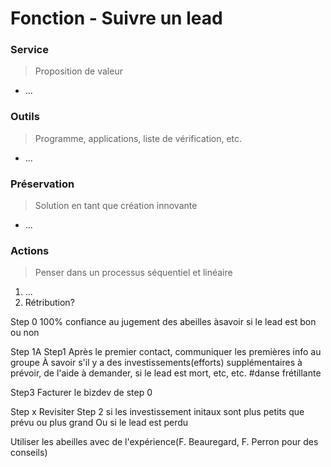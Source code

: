 # Fonction - Suivre un lead
### Service
> Proposition de valeur
- ...
### Outils
> Programme, applications, liste de vérification, etc.
- ...
### Préservation
> Solution en tant que création innovante
- ...
### Actions
> Penser dans un processus séquentiel et linéaire
1. ...
1. Rétribution?



Step 0 
100% confiance au jugement des abeilles àsavoir si le lead est bon ou non

Step 1A
Step1 
Après le premier contact, communiquer les premières info au groupe
À savoir s'il y a des investissements(efforts) supplémentaires à prévoir, de l'aide à demander, si le lead est mort, etc, etc. 
#danse frétillante


Step3
Facturer le bizdev de step 0

Step x 
Revisiter Step 2 si les investissement initaux sont plus petits que prévu ou plus grand
Ou si le lead est perdu


Utiliser les abeilles avec de l'expérience(F. Beauregard, F. Perron pour des conseils)
